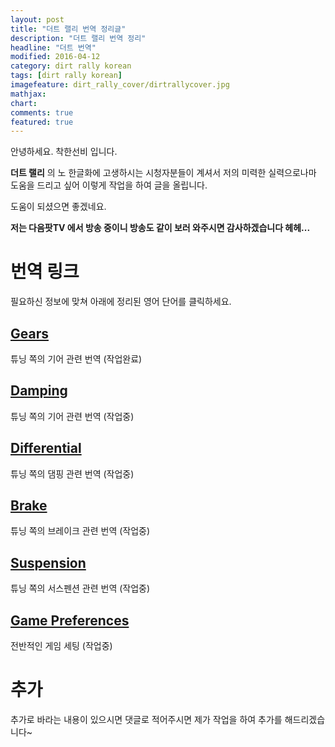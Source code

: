 ```yaml
---
layout: post
title: "더트 랠리 번역 정리글"
description: "더트 랠리 번역 정리"
headline: "더트 번역"
modified: 2016-04-12
category: dirt rally korean
tags: [dirt rally korean]
imagefeature: dirt_rally_cover/dirtrallycover.jpg
mathjax: 
chart: 
comments: true
featured: true
---
```


안녕하세요. 착한선비 입니다.

**더트 랠리** 의 노 한글화에 고생하시는 시청자분들이 계셔서 저의 미력한 실력으로나마 도움을 드리고 싶어 이렇게 작업을 하여 글을 올립니다.

도움이 되셨으면 좋겠네요.

**저는 다음팟TV 에서 방송 중이니 방송도 같이 보러 와주시면 감사하겠습니다 헤헤...**



# 번역 링크

필요하신 정보에 맞쳐 아래에 정리된 영어 단어를 클릭하세요.


## [Gears](http://goodseonbi.github.io/blog/dirt%20rally%20korean/gear-%E1%84%87%E1%85%A5%E1%86%AB%E1%84%8B%E1%85%A7%E1%86%A8)

튜닝 쪽의 기어 관련 번역 (작업완료)

## [Damping](ㅁㅇㄴㄹ)

튜닝 쪽의 기어 관련 번역 (작업중)

## [Differential](ㅁㅇㄴㄹ)

튜닝 쪽의 댐핑 관련 번역 (작업중)

## [Brake](asdf)

튜닝 쪽의 브레이크 관련 번역 (작업중)

## [Suspension](dddd)

튜닝 쪽의 서스펜션 관련 번역 (작업중)

## [Game Preferences](as)

전반적인 게임 세팅 (작업중)


# 추가

추가로 바라는 내용이 있으시면 댓글로 적어주시면 제가 작업을 하여 추가를 해드리겠습니다~
